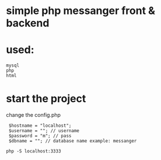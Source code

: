 # simple php messanger front & backend

# used:
```
mysql
php
html
```
# start the project

change the config.php
```
 $hostname = "localhost";
 $username = ""; // username 
 $password = "m"; // pass
 $dbname = ""; // database name example: messanger
```
```
php -S localhost:3333
```
